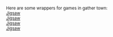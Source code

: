 <html>
<head>
<title>Site index</title>
<meta name="description" content="For use in Gather" />
</head>
<body>

<p style="font-size:1.2vw"> Here are some wrappers for games in gather town:
<br><a href="xwordwrapper.html"> Jigsaw</a>
<br><a href="codenameswrapper.html"> Jigsaw</a>
<br><a href="jigsawwrapper.html"> Jigsaw</a>
<br><a href="setwrapper.html"> Jigsaw</a>


</p>

</body>
</html>


